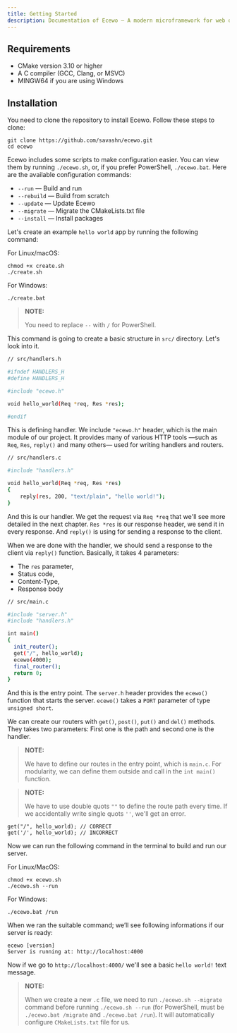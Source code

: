 ```yaml
---
title: Getting Started
description: Documentation of Ecewo — A modern microframework for web development in C
---
```


## Requirements

- CMake version 3.10 or higher
- A C compiler (GCC, Clang, or MSVC)
- MINGW64 if you are using Windows

## Installation

You need to clone the repository to install Ecewo. Follow these steps to clone:

```
git clone https://github.com/savashn/ecewo.git
cd ecewo
```

Ecewo includes some scripts to make configuration easier. You can view them by running `./ecewo.sh`, or, if you prefer PowerShell, `./ecewo.bat`. Here are the available configuration commands:

- `--run`       — Build and run
- `--rebuild`   — Build from scratch
- `--update`    — Update Ecewo
- `--migrate`   — Migrate the CMakeLists.txt file
- `--install`   — Install packages

Let's create an example `hello world` app by running the following command:

For Linux/macOS:
```
chmod +x create.sh
./create.sh
```

For Windows:

```
./create.bat
```

>**NOTE:**
>
> You need to replace `--` with `/` for PowerShell.

This command is going to create a basic structure in `src/` directory. Let's look into it.

```sh
// src/handlers.h

#ifndef HANDLERS_H
#define HANDLERS_H

#include "ecewo.h"

void hello_world(Req *req, Res *res);

#endif
```

This is defining handler. We include `"ecewo.h"` header, which is the main module of our project. It provides many of various HTTP tools —such as `Req`, `Res`, `reply()` and many others— used for writing handlers and routers.

```sh
// src/handlers.c

#include "handlers.h"

void hello_world(Req *req, Res *res)
{
    reply(res, 200, "text/plain", "hello world!");
}
```

And this is our handler. We get the request via `Req *req` that we'll see more detailed in the next chapter. `Res *res` is our response header, we send it in every response. And `reply()` is using for sending a response to the client.

When we are done with the handler, we should send a response to the client via `reply()` function. Basically, it takes 4 parameters:
- The `res` parameter,
- Status code,
- Content-Type,
- Response body

```sh
// src/main.c

#include "server.h"
#include "handlers.h"

int main()
{
  init_router();
  get("/", hello_world);
  ecewo(4000);
  final_router();
  return 0;
}
```

And this is the entry point. The `server.h` header provides the `ecewo()` function that starts the server. `ecewo()` takes a `PORT` parameter of type `unsigned short`.

We can create our routers with `get()`, `post()`, `put()` and `del()` methods. They takes two parameters: First one is the path and second one is the handler.

> **NOTE:**
>
> We have to define our routes in the entry point, which is `main.c`. For modularity, we can define them outside and call in the `int main()` function.

>**NOTE:**
>
> We have to use double quots `""` to define the route path every time. If we accidentally write single quots `''`, we'll get an error.

```
get("/", hello_world); // CORRECT
get('/', hello_world); // INCORRECT
```

Now we can run the following command in the terminal to build and run our server.

For Linux/MacOS:
```
chmod +x ecewo.sh
./ecewo.sh --run
```

For Windows:

```
./ecewo.bat /run
```

When we ran the suitable command; we’ll see following informations if our server is ready:

```
ecewo [version]
Server is running at: http://localhost:4000
```

Now if we go to `http://localhost:4000/` we'll see a basic `hello world!` text message.

>**NOTE:**
>
>When we create a new `.c` file, we need to run `./ecewo.sh --migrate` command before running `./ecewo.sh --run` (for PowerShell, must be `./ecewo.bat /migrate` and `./ecewo.bat /run`). It will automatically configure `CMakeLists.txt` file for us.
